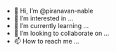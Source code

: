 - 👋 Hi, I’m @piranavan-nable
- 👀 I’m interested in ...
- 🌱 I’m currently learning ...
- 💞️ I’m looking to collaborate on ...
- 📫 How to reach me ...

<!---
piranavan-nable/piranavan-nable is a ✨ special ✨ repository because its `README.md` (this file) appears on your GitHub profile.
You can click the Preview link to take a look at your changes.
--->
